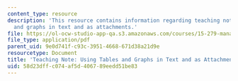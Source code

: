 ```yaml
---
content_type: resource
description: 'This resource contains information regarding teaching note: using tables
  and graphs in text and as attachments.'
file: https://ol-ocw-studio-app-qa.s3.amazonaws.com/courses/15-279-management-communication-for-undergraduates-fall-2012/58d23dffc074af5d406789eedd51be83_MIT15_279F12_figuresAndTxt.pdf
file_type: application/pdf
parent_uid: 9e0d741f-c93c-3951-4668-671d38a21d9e
resourcetype: Document
title: 'Teaching Note: Using Tables and Graphs in Text and as Attachments'
uid: 58d23dff-c074-af5d-4067-89eedd51be83
---
```

